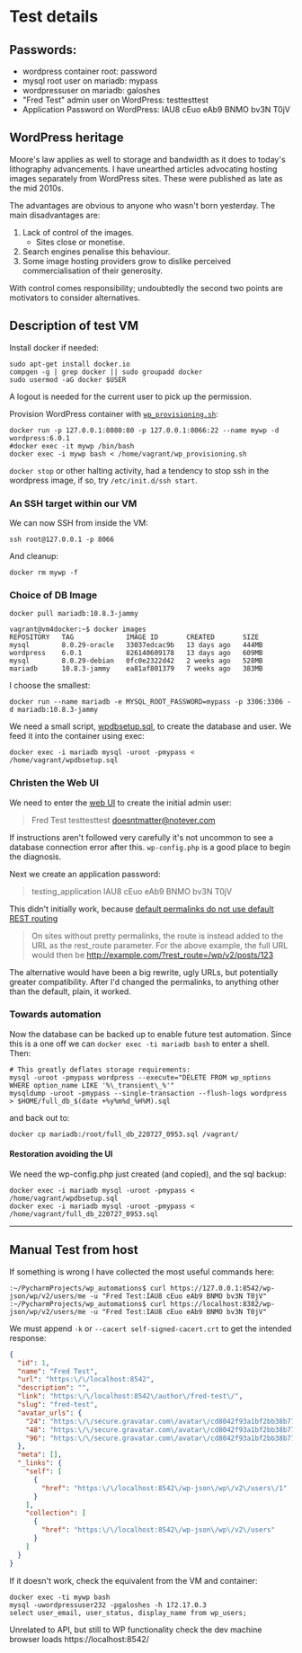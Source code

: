 # Test details

## Passwords:

- wordpress container root: password
- mysql root user on mariadb: mypass
- wordpressuser on mariadb: galoshes
- "Fred Test" admin user on WordPress: testtesttest
- Application Password on WordPress: IAU8 cEuo eAb9 BNMO bv3N T0jV

## WordPress heritage

Moore's law applies as well to storage and bandwidth as it does to today's
lithography advancements. I have unearthed articles advocating hosting images
separately from WordPress sites. These were published as late as the mid 2010s.

The advantages are obvious to anyone who wasn't born yesterday. The main
disadvantages are:

1. Lack of control of the images.
    - Sites close or monetise.
2. Search engines penalise this behaviour.
3. Some image hosting providers grow to dislike perceived commercialisation
   of their generosity.

With control comes responsibility; undoubtedly the second two points are
motivators to consider alternatives.

## Description of test VM

Install docker if needed:

```shell
sudo apt-get install docker.io
compgen -g | grep docker || sudo groupadd docker
sudo usermod -aG docker $USER
```

A logout is needed for the current user to pick up the permission.

Provision WordPress container with [`wp_provisioning.sh`](wp_provisioning.sh):

```shell
docker run -p 127.0.0.1:8080:80 -p 127.0.0.1:8066:22 --name mywp -d wordpress:6.0.1
#docker exec -it mywp /bin/bash
docker exec -i mywp bash < /home/vagrant/wp_provisioning.sh
```

`docker stop` or other halting activity, had a tendency to stop
ssh in the wordpress image, if so, try `/etc/init.d/ssh start`.

### An SSH target within our VM

We can now SSH from inside the VM:

```shell
ssh root@127.0.0.1 -p 8066
```

And cleanup:

```shell
docker rm mywp -f
```

### Choice of DB Image

`docker pull mariadb:10.8.3-jammy`

```shell
vagrant@vm4docker:~$ docker images
REPOSITORY   TAG             IMAGE ID       CREATED       SIZE
mysql        8.0.29-oracle   33037edcac9b   13 days ago   444MB
wordpress    6.0.1           826140609178   13 days ago   609MB
mysql        8.0.29-debian   0fc0e2322d42   2 weeks ago   528MB
mariadb      10.8.3-jammy    ea81af801379   7 weeks ago   383MB
```

I choose the smallest:

```shell
docker run --name mariadb -e MYSQL_ROOT_PASSWORD=mypass -p 3306:3306 -d mariadb:10.8.3-jammy
```

We need a small script, [wpdbsetup.sql](wpdbsetup.sql), to create the database
and user. We feed it into the container using exec:

```shell
docker exec -i mariadb mysql -uroot -pmypass < /home/vagrant/wpdbsetup.sql
```


### Christen the Web UI

We need to enter the [web UI](https://localhost:8542/wp-admin/install.php?step=1) to create the initial admin user:

> Fred Test
> testtesttest
> doesntmatter@notever.com

If instructions aren't followed very carefully it's not uncommon to see a
database connection error after this. `wp-config.php` is a good place to begin
the diagnosis.

Next we create an application password:

> testing_application
> IAU8 cEuo eAb9 BNMO bv3N T0jV

This didn't initially work, because [default permalinks do not use default
REST routing](https://developer.wordpress.org/rest-api/extending-the-rest-api/routes-and-endpoints/)

> On sites without pretty permalinks, the route is instead added to the URL as the rest_route parameter. For the above example, the full URL would then be http://example.com/?rest_route=/wp/v2/posts/123

The alternative would have been a big rewrite, ugly URLs, but potentially
greater compatibility. After I'd changed the permalinks, to anything other than
the default, plain, it worked.

### Towards automation

Now the database can be backed up to enable future test automation. Since this
is a one off we can `docker exec -ti mariadb bash` to enter a shell. Then:

```shell
# This greatly deflates storage requirements:
mysql -uroot -pmypass wordpress --execute="DELETE FROM wp_options WHERE option_name LIKE '%\_transient\_%'"
mysqldump -uroot -pmypass --single-transaction --flush-logs wordpress > $HOME/full_db_$(date +%y%m%d_%H%M).sql
```

and back out to:

```shell
docker cp mariadb:/root/full_db_220727_0953.sql /vagrant/
```

#### Restoration avoiding the UI

We need the wp-config.php just created (and copied), and the sql backup:

```shell
docker exec -i mariadb mysql -uroot -pmypass < /home/vagrant/wpdbsetup.sql
docker exec -i mariadb mysql -uroot -pmypass < /home/vagrant/full_db_220727_0953.sql
```

---

## Manual Test from host

If something is wrong I have collected the most useful commands here:

```shell
:~/PycharmProjects/wp_automations$ curl https://127.0.0.1:8542/wp-json/wp/v2/users/me -u "Fred Test:IAU8 cEuo eAb9 BNMO bv3N T0jV"
:~/PycharmProjects/wp_automations$ curl https://localhost:8382/wp-json/wp/v2/users/me -u "Fred Test:IAU8 cEuo eAb9 BNMO bv3N T0jV"
```

We must append `-k` or `--cacert self-signed-cacert.crt` to get the intended response:

```json
{
  "id": 1,
  "name": "Fred Test",
  "url": "https:\/\/localhost:8542",
  "description": "",
  "link": "https:\/\/localhost:8542\/author\/fred-test\/",
  "slug": "fred-test",
  "avatar_urls": {
    "24": "https:\/\/secure.gravatar.com\/avatar\/cd8042f93a1bf2bb38b77c5d3bde40b7?s=24&d=mm&r=g",
    "48": "https:\/\/secure.gravatar.com\/avatar\/cd8042f93a1bf2bb38b77c5d3bde40b7?s=48&d=mm&r=g",
    "96": "https:\/\/secure.gravatar.com\/avatar\/cd8042f93a1bf2bb38b77c5d3bde40b7?s=96&d=mm&r=g"
  },
  "meta": [],
  "_links": {
    "self": [
      {
        "href": "https:\/\/localhost:8542\/wp-json\/wp\/v2\/users\/1"
      }
    ],
    "collection": [
      {
        "href": "https:\/\/localhost:8542\/wp-json\/wp\/v2\/users"
      }
    ]
  }
}
```

If it doesn't work, check the equivalent from the VM and container:

```shell
docker exec -ti mywp bash
mysql -uwordpressuser232 -pgaloshes -h 172.17.0.3
select user_email, user_status, display_name from wp_users;
```

Unrelated to API, but still to WP functionality check the dev machine browser
loads https://localhost:8542/
